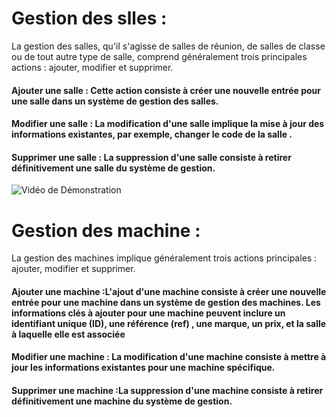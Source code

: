 # Gestion des slles : 
 La gestion des salles, qu'il s'agisse de salles de réunion, de salles de classe ou de tout autre type de salle, comprend généralement trois principales actions : ajouter, modifier et supprimer.
 #### Ajouter une salle : Cette action consiste à créer une nouvelle entrée pour une salle dans un système de gestion des salles. 
 #### Modifier une salle : La modification d'une salle implique la mise à jour des informations existantes, par exemple, changer le code de la salle .
 #### Supprimer une salle : La suppression d'une salle consiste à retirer définitivement une salle du système de gestion.
![Vidéo de Démonstration](https://github.com/nhabiba/Rmi_GMachine/issues/1#issue-1956035246)
# Gestion des machine : 
La gestion des machines implique généralement trois actions principales : ajouter, modifier et supprimer. 
 #### Ajouter une machine :L'ajout d'une machine consiste à créer une nouvelle entrée pour une machine dans un système de gestion des machines. Les informations clés à ajouter pour une machine peuvent inclure un identifiant unique (ID), une référence (ref) , une marque, un prix, et la salle à laquelle elle est associée
#### Modifier une machine : La modification d'une machine consiste à mettre à jour les informations existantes pour une machine spécifique.
#### Supprimer une machine :La suppression d'une machine consiste à retirer définitivement une machine du système de gestion. 
